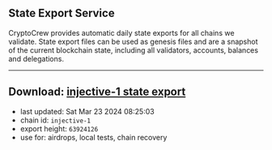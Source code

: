 ## State Export Service
CryptoCrew provides automatic daily state exports for all chains we validate. State export files can be used as genesis files and are a snapshot of the current blockchain state, including all validators, accounts, balances and delegations.

---
**Download: [injective-1 state export](https://dl-eu2.ccvalidators.com/SERVICE/injective/injective-1_export_63924126.json)**
---

- last updated: Sat Mar 23 2024 08:25:03
- chain id: `injective-1`
- export height: `63924126`
- use for: airdrops, local tests, chain recovery
